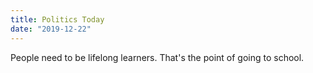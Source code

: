 ```yaml
---
title: Politics Today
date: "2019-12-22"
---
```


People need to be lifelong learners. That's the point of going to school.
